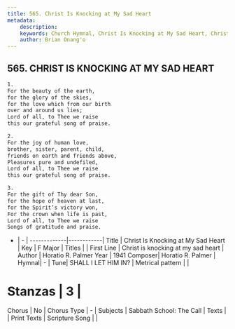 ```yaml
---
title: 565. Christ Is Knocking at My Sad Heart
metadata:
    description: 
    keywords: Church Hymnal, Christ Is Knocking at My Sad Heart, Christ is knocking at my sad heart, 
    author: Brian Onang'o
---
```



## 565. CHRIST IS KNOCKING AT MY SAD HEART

```txt
1.
For the beauty of the earth,
for the glory of the skies,
for the love which from our birth
over and around us lies;
Lord of all, to Thee we raise
this our grateful song of praise.

2.
For the joy of human love,
brother, sister, parent, child,
friends on earth and friends above,
Pleasures pure and undefiled,
Lord of all, to Thee we raise
this our grateful song of praise.

3.
For the gift of Thy dear Son,
for the hope of heaven at last,
for the Spirit’s victory won,
For the crown when life is past,
Lord of all, to Thee we raise
Songs of gratitude and praise.
```

- |   -  |
-------------|------------|
Title | Christ Is Knocking at My Sad Heart |
Key | F Major |
Titles |  |
First Line | Christ is knocking at my sad heart |
Author | Horatio R. Palmer
Year | 1941
Composer| Horatio R. Palmer |
Hymnal|  - |
Tune| SHALL I LET HIM IN? |
Metrical pattern | |
# Stanzas | 3 |
Chorus | No |
Chorus Type | - |
Subjects | Sabbath School: The Call |
Texts |  |
Print Texts | 
Scripture Song |  |
  
